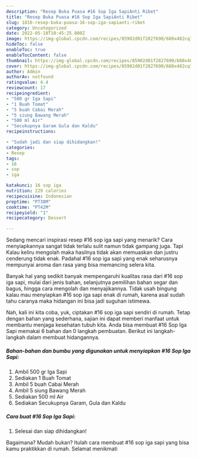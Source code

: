 ```yaml
---
description: "Resep Buka Puasa #16 Sop Iga SapiAnti Ribet"
title: "Resep Buka Puasa #16 Sop Iga SapiAnti Ribet"
slug: 1816-resep-buka-puasa-16-sop-iga-sapianti-ribet
category: Uncategorized
date: 2022-05-10T10:45:25.000Z
image: https://img-global.cpcdn.com/recipes/85902d01f2827690/680x482cq70/16-sop-iga-sapi-foto-resep-utama.jpg
hideToc: false
enableToc: true
enableTocContent: false
thumbnail: https://img-global.cpcdn.com/recipes/85902d01f2827690/680x482cq70/16-sop-iga-sapi-foto-resep-utama.jpg
cover: https://img-global.cpcdn.com/recipes/85902d01f2827690/680x482cq70/16-sop-iga-sapi-foto-resep-utama.jpg
author: Admin
authorAv: notfound
ratingvalue: 4.4
reviewcount: 17
recipeingredient:
- "500 gr Iga Sapi"
- "1 Buah Tomat"
- "5 buah Cabai Merah"
- "5 siung Bawang Merah"
- "500 ml Air"
- "Secukupnya Garam Gula dan Kaldu"
recipeinstructions:

- "Sudah jadi dan siap dihidangkan!"
categories:
- Resep
tags:
- 16
- sop
- iga

katakunci: 16 sop iga 
nutrition: 229 calories
recipecuisine: Indonesian
preptime: "PT38M"
cooktime: "PT42M"
recipeyield: "1"
recipecategory: Dessert

---
```



Sedang mencari inspirasi resep #16 sop iga sapi yang menarik? Cara menyiapkannya sangat tidak terlalu sulit namun tidak gampang juga. Tapi Kalau keliru mengolah maka hasilnya tidak akan memuaskan dan justru cenderung tidak enak. Padahal #16 sop iga sapi yang enak seharusnya mempunyai aroma dan rasa yang bisa memancing selera kita.


Banyak hal yang sedikit banyak mempengaruhi kualitas rasa dari #16 sop iga sapi, mulai dari jenis bahan, selanjutnya pemilihan bahan segar dan bagus, hingga cara mengolah dan menyajikannya. Tidak usah bingung kalau mau menyiapkan #16 sop iga sapi enak di rumah, karena asal sudah tahu caranya maka hidangan ini bisa jadi suguhan istimewa.




Nah, kali ini kita coba, yuk, ciptakan #16 sop iga sapi sendiri di rumah. Tetap dengan bahan yang sederhana, sajian ini dapat memberi manfaat untuk membantu menjaga kesehatan tubuh kita. Anda bisa membuat #16 Sop Iga Sapi memakai 6 bahan dan 0 langkah pembuatan. Berikut ini langkah-langkah dalam membuat hidangannya.

<!--inarticleads1-->

##### Bahan-bahan dan bumbu yang digunakan untuk menyiapkan #16 Sop Iga Sapi:

1. Ambil 500 gr Iga Sapi
1. Sediakan 1 Buah Tomat
1. Ambil 5 buah Cabai Merah
1. Ambil 5 siung Bawang Merah
1. Sediakan 500 ml Air
1. Sediakan Secukupnya Garam, Gula dan Kaldu




<!--inarticleads2-->

##### Cara buat #16 Sop Iga Sapi:


1. Selesai dan siap dihidangkan!



Bagaimana? Mudah bukan? Itulah cara membuat #16 sop iga sapi yang bisa kamu praktikkan di rumah. Selamat menikmati
